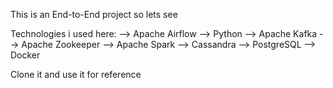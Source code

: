 This is an End-to-End project so lets see

Technologies i used here:
--> Apache Airflow
--> Python
--> Apache Kafka
--> Apache Zookeeper
--> Apache Spark
--> Cassandra
--> PostgreSQL
--> Docker


Clone it and use it for reference
